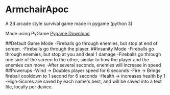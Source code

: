 # ArmchairApoc
A 2d arcade style survival game made in pygame (python 3)

Made using PyGame
[Pygame Download](https://www.pygame.org/download.shtml)

##Default Game Mode
-Fireballs go through enemies, but stop at end of screen.
-Fireballs go through the player.
##Insanity Mode
-Fireballs go through enemies, but stop at you and deal 1 damage
-Fireballs go through one side of the screen to the other, similar to how the player and the enemies can move
-After several seconds, enemies will increase in speed
##Powerups
-Wind -> Doubles player speed for 6 seconds
-Fire -> Brings fireball cooldown to 1 second for 6 seconds
-Health -> increases health by 1
-High-Scores are saved by each name's best, and will be saved into a text file, locally per device.